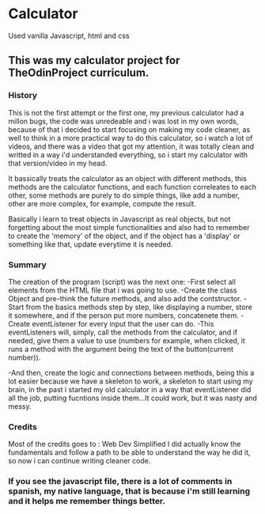 # Calculator

Used vanilla Javascript, html and css

## This was my calculator project for TheOdinProject curriculum.


### History

This is not the first attempt or the first one, my previous calculator had a millon bugs, the code was unredeable
and i was lost in my own words, because of that i decided to start focusing on making my code cleaner, as well to think in a more practical way to do this calculator, so i watch a lot of videos, and there was a video that got my attention, it was totally clean
and writted in a way i'd understanded everything, so i start my calculator with that version/video in my head.


It bassically treats the calculator as an object with different methods, this methods are the calculator functions, and each function
correleates to each other, some methods are purely to do simple things, like add a number, other are more complex, for example,
compute the result.

Basically i learn to treat objects in Javascript as real objects, but not forgetting about the most simple functionalities and also had to remember to create the 'memory' of the object, and if the object has a 'display' or something like that, update everytime it is needed.

### Summary

The creation of the program (script) was the next one: 
-First select all elements from the HTML file that i was going to use.
-Create the class Object and pre-think the future methods, and also add the contstructor.
-Start from the basics methods step by step, like displaying a number, store it somewhere, and if the person put more numbers, concatenete them.
-Create eventListener for every input that the user can do.
-This eventListeners will, simply, call the methods from the calculator, and if needed, give them a value to use (numbers for example, when clicked, it runs a method with the argument being the text of the button(current number)).

-And then, create the logic and connections between methods, being this a lot easier because we have a skeleton to work, a skeleton to start using my brain, in the past i started my old calculator in a way that eventListener did all the job, putting fucntions inside them...It could work, but it was nasty and messy.


### Credits

Most of the credits goes to : Web Dev Simplified
I did actually know the fundamentals and follow a path to be able to understand the way he did it, so now i can continue writing cleaner code.

### If you see the javascript file, there is a lot of comments in spanish, my native language, that is because i'm still learning and it helps me remember things better.



